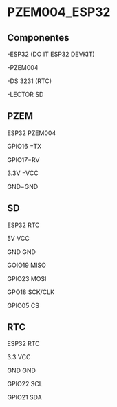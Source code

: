 # PZEM004_ESP32

## Componentes

-ESP32 (DO IT ESP32 DEVKIT)

-PZEM004  

-DS 3231 (RTC)

-LECTOR SD





## PZEM

ESP32   PZEM004

GPIO16 =TX

GPIO17=RV

3.3V =VCC

GND=GND





## SD

ESP32  RTC

5V    VCC

GND    GND

GOIO19  MISO

GPIO23 MOSI

GPO18 SCK/CLK

GPIO05 CS


## RTC

ESP32  RTC

3.3    VCC

GND    GND

GPIO22  SCL

GPIO21 SDA




